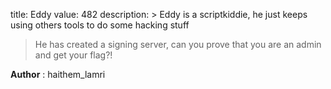 title: Eddy
value: 482
description: > Eddy is a scriptkiddie, he just keeps using others tools to do some hacking stuff
> He has created a signing server, can you prove that you are an admin and get your flag?!

**Author** : haithem_lamri
